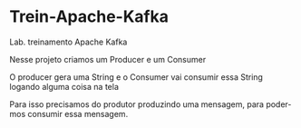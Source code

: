 # Trein-Apache-Kafka
Lab. treinamento Apache Kafka


Nesse projeto criamos um Producer e um Consumer

O producer gera uma String e o Consumer vai consumir essa String logando alguma coisa na tela

Para isso precisamos do produtor produzindo uma mensagem, para poder-mos consumir essa mensagem.
